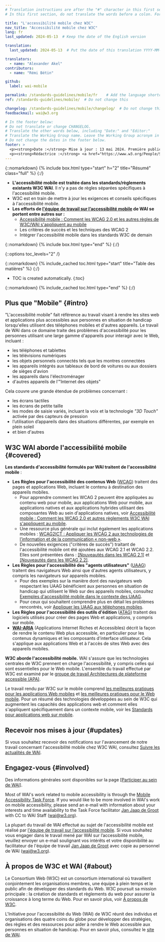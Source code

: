 ```yaml
---
# Translation instructions are after the "#" character in this first section. They are comments that do not show up in the web page. You do not need to translate the instructions after "#".
# In this first section, do not translate the words before a colon. For example, do not translate "title:". Do translate the text after "title:"

title: "L'accessibilité mobile chez W3C"
nav_title: "Accessibilité mobile chez W3C"
lang: fr
last_updated: 2024-05-13  # Keep the date of the English version

translation:
  last_updated: 2024-05-13  # Put the date of this translation YYYY-MM-DD (with month in the middle)

translators:
  - name: "Alexander Akel"
contributors:
  - name: "Rémi Bétin"

github:
  label: wai-mobile

permalink: /standards-guidelines/mobile/fr    # Add the language shortcode to the end, with no slash at the end. For example /path/to/file/fr
ref: /standards-guidelines/mobile/  # Do not change this

changelog: /standards-guidelines/mobile/changelog/  # Do not change this
feedbackmail: wai@w3.org

# In the footer below:
# Do not translate or change CHANGELOG.
# Translate the other words below, including "Date:" and "Editor:"
# Translate the Working Group name. Leave the Working Group acronym in English.
# Do not change the dates in the footer below.
footer: >
  <p><strong>Date :</strong> Mise à jour : 13 mai 2024. Première publication : janvier 2008. CHANGELOG.</p>
  <p><strong>Rédactrice :</strong> <a href="https://www.w3.org/People/Shawn/">Shawn Lawton Henry</a>. Contributeur : <a href="https://www.w3.org/People/Brewer/">Judy Brewer</a>.</p>
---
```


{::nomarkdown}
{% include box.html type="start" h="2" title="Résumé" class="full" %}
{:/}

- **L'accessibilité mobile est traitée dans les standards/règlements existants W3C WAI**. Il n'y a pas de règles séparées spécifiques à l'accessibilité mobile.
- W3C est en train de mettre à jour les exigences et conseils spécifiques à l'accessibilité mobile.
- **Les efforts de [l'équipe de travail sur l’accessibilité mobile](https://www.w3.org/WAI/GL/mobile-a11y-tf/) de WAI se portent entre autres sur :**
  - [Accessibilité mobile : Comment les WCAG 2.0 et les autres règles de W3C/WAI s'appliquent au mobile](https://www.w3.org/TR/mobile-accessibility-mapping/)
  - Les critères de succès et les techniques des WCAG 2
  - Intégrer l'accessibilité mobile dans les standards W3C de demain

{::nomarkdown}
{% include box.html type="end" %}
{:/}


{::options toc_levels="2" /}

{::nomarkdown}
{% include_cached toc.html type="start" title="Table des matières" %}
{:/}

- TOC is created automatically.
{:toc}

{::nomarkdown}
{% include_cached toc.html type="end" %}
{:/}

## Plus que "Mobile" {#intro}

"L'accessibilité mobile" fait référence au travail visant à rendre les sites web et applications plus accessibles aux personnes en situation de handicap lorsqu'elles utilisent des téléphones mobiles et d'autres appareils. Le travail de WAI dans ce domaine traite des problèmes d'accessibilité pour les personnes utilisant une large gamme d'appareils pour interagir avec le Web, incluant :

- les téléphones et tablettes
- les télévisions numériques
- les objets personnels connectés tels que les montres connectées
- les appareils intégrés aux tableaux de bord de voitures ou aux dossiers de sièges d'avion
- les appareils dans l'électroménager
- d'autres appareils de l'"Internet des objets"

Cela couvre une grande étendue de problèmes concernant :

- les écrans tactiles
- les écrans de petite taille
- les modes de saisie variés, incluant la voix et la technologie <i>"3D Touch"</i> activée par des capteurs de pression
- l’utilisation d’appareils dans des situations différentes, par exemple en plein soleil
- et bien d'autres

## W3C WAI aborde l'accessibilité mobile {#covered}

**Les standards d'accessibilité formulés par WAI traitent de l'accessibilité mobile** :

- **Les Règles pour l'accessibilité des contenus Web** ([WCAG](/standards-guidelines/wcag/)) traitent des pages et applications Web, incluant le contenu à destination des appareils mobiles.
  - Pour apprendre comment les WCAG 2 peuvent être appliquées au contenu web pour mobile, aux applications Web pour mobile, aux applications natives et aux applications hybrides utilisant des composantes Web au sein d'applications natives, voir [Accessibilité mobile : Comment les WCAG 2.0 et autres règlements W3C WAI s'appliquent au mobile](https://www.w3.org/TR/mobile-accessibility-mapping/).
  - Une ressource plus générale qui inclut également les applications mobiles : [WCAG2ICT : Appliquer les WCAG 2 aux technologies de l’information et de la communication « non-web »](/standards-guidelines/wcag/non-web-ict/).
  - De nouvelles exigences ("critères de succès") traitant de l'accessibilité mobile ont été ajoutées aux WCAG 2.1 et WCAG 2.2. Elles sont présentées dans : [[Nouveautés dans les WCAG 2.1]](/standards-guidelines/wcag/new-in-21/) et [[Nouveautés dans les WCAG 2.2]](/standards-guidelines/wcag/new-in-22/).
- **Les Règles pour l'accessibilité des "agents utilisateurs"** ([UAAG](/standards-guidelines/uaag/)) traitent des navigateurs Web ainsi que d'autres agents utilisateurs, y compris les navigateurs sur appareils mobiles.
  - Pour des exemples sur la manière dont des navigateurs web respectant les UAAG bénéficient aux personnes en situation de handicap qui utilisent le Web sur des appareils mobiles, consultez [Exemples d'accessibilité mobile dans le contexte des UAAG](https://www.w3.org/TR/IMPLEMENTING-UAAG20/mobile).
  - Pour ceux qui souhaitent comprendre plus en détail les problèmes rencontrés, voir [Appliquer les UAAG aux téléphones mobiles](https://www.w3.org/WAI/UA/work/wiki/Applying_UAAG_to_Mobile_Phones).
- **Les Règles pour l'accessibilité des outils d'édition** ([ATAG](/standards-guidelines/atag/)) traitent des logiciels utilisés pour créer des pages Web et applications, y compris sur mobile.
- **[WAI-ARIA](/standards-guidelines/aria/)** (Applications Internet Riches et Accessibles) décrit la façon de rendre le contenu Web plus accessible, en particulier pour les contenus dynamiques et les composants d'interface utilisateur. Cela s'applique aux applications Web et à l'accès de sites Web avec des appareils mobiles.

**W3C aborde l'accessibilité mobile.** WAI s'assure que les technologies centrales de W3C prennent en charge l'accessibilité, y compris celles qui sont essentielles pour le Web mobile. L'ensemble du travail effectué par W3C est examiné par le [groupe de travail Architectures de plateforme accessible (APA)](https://www.w3.org/WAI/APA/).

Le travail rendu par W3C sur le mobile comprend [les meilleures pratiques pour les applications Web mobiles](https://www.w3.org/TR/mwabp/) et [les meilleures pratiques pour le Web mobile](https://www.w3.org/TR/mobile-bp/). Pour un résumé des technologies développées au sein de W3C qui augmentent les capacités des applications web et comment elles s'appliquent spécifiquement dans un contexte mobile, voir les [Standards pour applications web sur mobile](https://www.w3.org/Mobile/mobile-web-app-state/).

## Recevoir nos mises à jour {#updates}

Si vous souhaitez recevoir des notifications sur l'avancement de notre travail concernant l'accessibilité mobile chez W3C WAI, consultez [Suivre les actualités de WAI](/news/subscribe/).

## Engagez-vous {#involved}

Des informations générales sont disponibles sur la page [[Participer au sein de WAI]](/about/participating/).

Most of WAI's work related to mobile accessibility is through the [Mobile Accessibility Task Force](https://www.w3.org/WAI/GL/mobile-a11y-tf/). If you would like to be more involved in WAI's work on mobile accessibility, please send an e-mail with information about your interests and time availability to the Task Force facilitator [Jan Jaap de Groot](mailto:janjaap@abra.nl?cc=wai@w3.org,ran@w3.org,kevin@w3.org&subject=Mobile%20Accessibility%20Task%20Force%20Enquiry) with CC to WAI Staff (wai@w3.org).

La plupart du travail de WAI effectué au sujet de l'accessibilité mobile est réalisé par [l'équipe de travail sur l’accessibilité mobile](https://www.w3.org/WAI/GL/mobile-a11y-tf/). Si vous souhaitez vous engager dans le travail mené par WAI sur l’accessibilité mobile, veuillez envoyer un e-mail soulignant vos intérêts et votre disponibilité au facilitateur de l'équipe de travail [Jan Jaap de Groot](mailto:janjaap@abra.nl?cc=wai@w3.org,ran@w3.org,kevin@w3.org&subject=Mobile%20Accessibility%20Task%20Force%20Enquiry) avec copie au personnel de WAI (wai@w3.org).

## À propos de W3C et WAI {#about}

Le Consortium Web (W3C) est un consortium international où travaillent conjointement les organisations membres, une équipe à plein temps et le public afin de développer des standards du Web. W3C poursuit sa mission principale : la création de standards et règlements du web pour assurer la croissance à long terme du Web. Pour en savoir plus, voir [À propos de W3C](https://www.w3.org/about/).

L'Initiative pour l'accessibilité du Web (WAI) de W3C réunit des individus et organisations des quatre coins du globe pour développer des stratégies, des règles et des ressources pour aider à rendre le Web accessible aux personnes en situation de handicap. Pour en savoir plus, consultez le [site de WAI](https://www.w3.org/WAI/).
